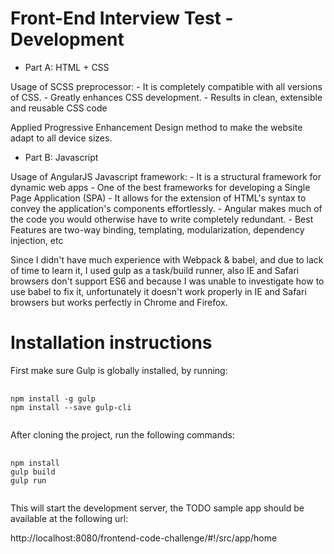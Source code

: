 # Front-End Interview Test - Development

* Part A: HTML + CSS

Usage of SCSS preprocessor:
	- It is completely compatible with all versions of CSS.
	- Greatly enhances CSS development.
	- Results in clean, extensible and reusable CSS code

Applied Progressive Enhancement Design method to make the website adapt to all device sizes.

* Part B: Javascript

Usage of AngularJS Javascript framework:
	- It is a structural framework for dynamic web apps 
	- One of the best frameworks for developing a Single Page Application (SPA)
	- It allows for the extension of HTML's syntax to convey the application's components effortlessly.
	- Angular makes much of the code you would otherwise have to write completely redundant.
	- Best Features are two-way binding, templating, modularization, dependency injection, etc

Since I didn't have much experience with Webpack & babel, and due to lack of time to learn it, I used gulp as a task/build runner, also IE and Safari browsers don't support ES6 and because I was unable to investigate how to use babel to fix it, unfortunately it doesn't work properly in IE and Safari browsers but works perfectly in Chrome and Firefox.

# Installation instructions

First make sure Gulp is globally installed, by running:
<pre>
	<code>
npm install -g gulp
npm install --save gulp-cli
	</code>
</pre>
After cloning the project, run the following commands:
<pre>
	<code>
npm install
gulp build
gulp run
	</code>
</pre>

This will start the development server, the TODO sample app should be available at the following url:

http://localhost:8080/frontend-code-challenge/#!/src/app/home
